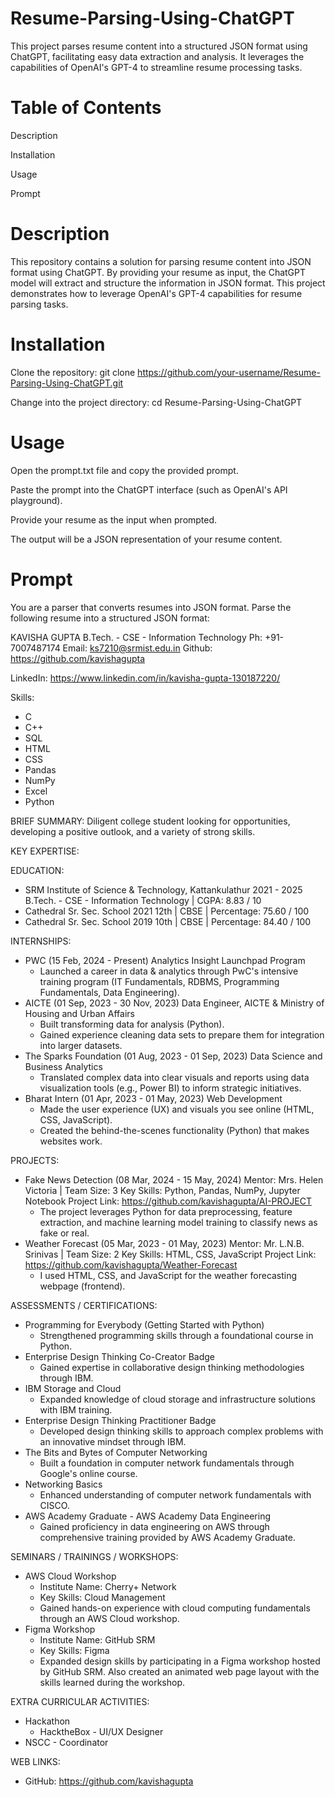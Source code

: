 # Resume-Parsing-Using-ChatGPT
This project parses resume content into a structured JSON format using ChatGPT, facilitating easy data extraction and analysis. It leverages the capabilities of OpenAI's GPT-4 to streamline resume processing tasks.

# Table of Contents
Description

Installation

Usage

Prompt

# Description
This repository contains a solution for parsing resume content into JSON format using ChatGPT. By providing your resume as input, the ChatGPT model will extract and structure the information in JSON format. This project demonstrates how to leverage OpenAI's GPT-4 capabilities for resume parsing tasks.


# Installation

Clone the repository:
git clone https://github.com/your-username/Resume-Parsing-Using-ChatGPT.git

Change into the project directory:
cd Resume-Parsing-Using-ChatGPT

# Usage
Open the prompt.txt file and copy the provided prompt.

Paste the prompt into the ChatGPT interface (such as OpenAI's API playground).

Provide your resume as the input when prompted.

The output will be a JSON representation of your resume content.

# Prompt
You are a parser that converts resumes into JSON format. Parse the following resume into a structured JSON format:

KAVISHA GUPTA
B.Tech. - CSE - Information Technology
Ph: +91-7007487174
Email: ks7210@srmist.edu.in
Github: https://github.com/kavishagupta

LinkedIn: https://www.linkedin.com/in/kavisha-gupta-130187220/

Skills:
- C
- C++
- SQL
- HTML
- CSS
- Pandas
- NumPy
- Excel
- Python

BRIEF SUMMARY:
Diligent college student looking for opportunities, developing a positive outlook, and a variety of strong skills.

KEY EXPERTISE:

EDUCATION:
- SRM Institute of Science & Technology, Kattankulathur 2021 - 2025
  B.Tech. - CSE - Information Technology | CGPA: 8.83 / 10
- Cathedral Sr. Sec. School 2021
  12th | CBSE | Percentage: 75.60 / 100
- Cathedral Sr. Sec. School 2019
  10th | CBSE | Percentage: 84.40 / 100

INTERNSHIPS:
- PWC (15 Feb, 2024 - Present)
  Analytics Insight Launchpad Program
  - Launched a career in data & analytics through PwC's intensive training program (IT Fundamentals, RDBMS, Programming Fundamentals, Data Engineering).
- AICTE (01 Sep, 2023 - 30 Nov, 2023)
  Data Engineer, AICTE & Ministry of Housing and Urban Affairs
  - Built transforming data for analysis (Python).
  - Gained experience cleaning data sets to prepare them for integration into larger datasets.
- The Sparks Foundation (01 Aug, 2023 - 01 Sep, 2023)
  Data Science and Business Analytics
  - Translated complex data into clear visuals and reports using data visualization tools (e.g., Power BI) to inform strategic initiatives.
- Bharat Intern (01 Apr, 2023 - 01 May, 2023)
  Web Development
  - Made the user experience (UX) and visuals you see online (HTML, CSS, JavaScript).
  - Created the behind-the-scenes functionality (Python) that makes websites work.

PROJECTS:
- Fake News Detection (08 Mar, 2024 - 15 May, 2024)
  Mentor: Mrs. Helen Victoria | Team Size: 3
  Key Skills: Python, Pandas, NumPy, Jupyter Notebook
  Project Link: https://github.com/kavishagupta/AI-PROJECT
  - The project leverages Python for data preprocessing, feature extraction, and machine learning model training to classify news as fake or real.
- Weather Forecast (05 Mar, 2023 - 01 May, 2023)
  Mentor: Mr. L.N.B. Srinivas | Team Size: 2
  Key Skills: HTML, CSS, JavaScript
  Project Link: https://github.com/kavishagupta/Weather-Forecast
  - I used HTML, CSS, and JavaScript for the weather forecasting webpage (frontend).

ASSESSMENTS / CERTIFICATIONS:
- Programming for Everybody (Getting Started with Python)
  - Strengthened programming skills through a foundational course in Python.
- Enterprise Design Thinking Co-Creator Badge
  - Gained expertise in collaborative design thinking methodologies through IBM.
- IBM Storage and Cloud
  - Expanded knowledge of cloud storage and infrastructure solutions with IBM training.
- Enterprise Design Thinking Practitioner Badge
  - Developed design thinking skills to approach complex problems with an innovative mindset through IBM.
- The Bits and Bytes of Computer Networking
  - Built a foundation in computer network fundamentals through Google's online course.
- Networking Basics
  - Enhanced understanding of computer network fundamentals with CISCO.
- AWS Academy Graduate - AWS Academy Data Engineering
  - Gained proficiency in data engineering on AWS through comprehensive training provided by AWS Academy Graduate.

SEMINARS / TRAININGS / WORKSHOPS:
- AWS Cloud Workshop
  - Institute Name: Cherry+ Network
  - Key Skills: Cloud Management
  - Gained hands-on experience with cloud computing fundamentals through an AWS Cloud workshop.
- Figma Workshop
  - Institute Name: GitHub SRM
  - Key Skills: Figma
  - Expanded design skills by participating in a Figma workshop hosted by GitHub SRM. Also created an animated web page layout with the skills learned during the workshop.

EXTRA CURRICULAR ACTIVITIES:
- Hackathon
  - HacktheBox - UI/UX Designer
- NSCC - Coordinator

WEB LINKS:
- GitHub: https://github.com/kavishagupta
